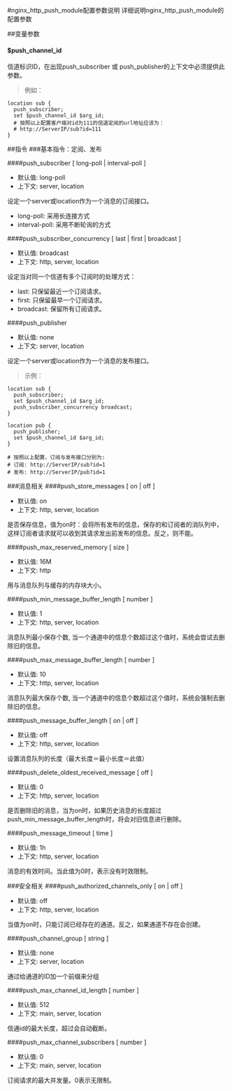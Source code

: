 #nginx_http_push_module配置参数说明
详细说明nginx_http_push_module的配置参数


##变量参数
#### $push_channel_id 
信道标识ID，在出现push_subscriber 或 push_publisher的上下文中必须提供此参数。
> 例如：

    location sub {
      push_subscriber;
      set $push_channel_id $arg_id;
      # 按照以上配置客户端对id为111的信道定阅的url地址应该为：
      # http://ServerIP/sub?id=111
    }


    


##指令
###基本指令：定阅、发布

####push_subscriber [ long-poll | interval-poll ]
* 默认值: long-poll
* 上下文: server, location

设定一个server或location作为一个消息的订阅接口。
* long-poll: 采用长连接方式
* interval-poll: 采用不断轮询的方式


####push_subscriber_concurrency [ last | first | broadcast ]
* 默认值: broadcast
* 上下文: http, server, location

设定当对同一个信道有多个订阅时的处理方式：
* last: 只保留最近一个订阅请求。
* first: 只保留最早一个订阅请求。
* broadcast: 保留所有订阅请求。


####push_publisher
* 默认值: none
* 上下文: server, location

设定一个server或location作为一个消息的发布接口。
>示例：

    
    location sub {
      push_subscriber;
      set $push_channel_id $arg_id;
      push_subscriber_concurrency broadcast;
    }

    location pub {
      push_publisher;
      set $push_channel_id $arg_id;
    }

    # 按照以上配置，订阅与发布接口分别为:
    # 订阅: http://ServerIP/sub?id=1
    # 发布: http://ServerIP/pub?id=1


###消息相关
####push_store_messages [ on | off ]
* 默认值: on
* 上下文: http, server, location

是否保存信息，值为on时：会将所有发布的信息，保存的和订阅者的消队列中，这样订阅者请求就可以收到其请求发出前发布的信息。反之，则不能。

####push_max_reserved_memory [ size ]
* 默认值: 16M
* 上下文: http

用与消息队列与缓存的内存块大小。


####push_min_message_buffer_length [ number ]
* 默认值: 1
* 上下文: http, server, location

消息队列最小保存个数, 当一个通道中的信息个数超过这个值时，系统会尝试去删除旧的信息。


####push_max_message_buffer_length [ number ]
* 默认值: 10
* 上下文: http, server, location

消息队列最大保存个数, 当一个通道中的信息个数超过这个值时，系统会强制去删除旧的信息。


####push_message_buffer_length [ on | off ]
* 默认值: off
* 上下文: http, server, location

设置消息队列的长度（最大长度＝最小长度＝此值）

####push_delete_oldest_received_message [ off ]
* 默认值: 0
* 上下文: http, server, location

是否删除旧的消息，当为on时，如果历史消息的长度超过push_min_message_buffer_length时，将会对旧信息进行删除。

####push_message_timeout [ time ]
* 默认值: 1h
* 上下文: http, server, location

消息的有效时间。当此值为0时，表示没有时效限制。


###安全相关
####push_authorized_channels_only [ on | off ]
* 默认值: off
* 上下文: http, server, location

当值为on时，只能订阅已经存在的通道。反之，如果通道不存在会创建。

####push_channel_group [ string ]
* 默认值: none
* 上下文: server, location

通过给通道的ID加一个前缀来分组

####push_max_channel_id_length [ number ]
* 默认值: 512
* 上下文: main, server, location

信通id的最大长度，超过会自动截断。


####push_max_channel_subscribers [ number ]
* 默认值: 0
* 上下文: main, server, location

订阅请求的最大并发量。0表示无限制。




